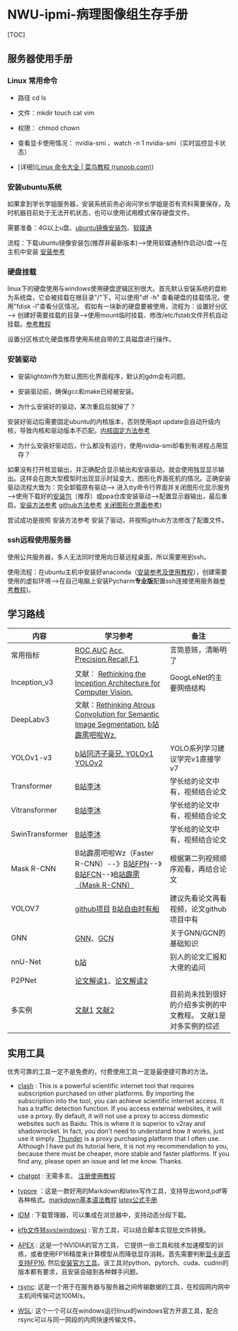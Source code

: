 # NWU-ipmi-病理图像组生存手册

[TOC]

## 服务器使用手册

### Linux 常用命令

* 路径 cd ls

* 文件：mkdir touch cat vim
* 权限： chmod  chown
* 查看显卡使用情况： nvidia-smi 、watch -n 1 nvidia-smi（实时监控显卡状态）
* [详细]([Linux 命令大全 | 菜鸟教程 (runoob.com)](https://www.runoob.com/linux/linux-command-manual.html))

### 安装ubuntu系统

如果拿到学长学姐服务器，安装系统前务必询问学长学姐是否有资料需要保存，及时机器目前处于无法开机状态，也可以使用试用模式保存硬盘文件。

需要准备：4G以上u盘、[ubuntu镜像安装包](https://cn.ubuntu.com/download/server/step1)、[软碟通](https://cn.ultraiso.net/xiazai.html)

流程：下载ubuntu镜像安装包(推荐非最新版本)——>使用软碟通制作启动U盘——>在主机中安装 [安装参考](https://www.zhihu.com/tardis/zm/art/379049774?source_id=1005)

### 硬盘挂载

linux下的硬盘使用与windows使用硬盘逻辑区别很大。首先默认安装系统的盘称为系统盘，它会被挂载在根目录"/"下，可以使用"df -h" 查看硬盘的挂载情况，使用"fdisk -l"查看分区情况。 假如有一块新的硬盘要被使用，流程为：设置好分区——> 创建好需要挂载的目录——>使用mount临时挂载、修改/etc/fstab文件开机自动挂载。[参考教程](https://blog.csdn.net/weixin_44578029/article/details/118464216)

设置分区格式化硬盘推荐使用系统自带的工具磁盘进行操作。

### 安装驱动

* 安装lightdm作为默认图形化界面程序，默认的gdm会有问题。

* 安装驱动前，确保gcc和make已经被安装。

* 为什么安装好的驱动，某次重启后就掉了？

安装好驱动后需要固定ubuntu的内核版本，否则使用apt update会自动升级内核，导致内核和驱动版本不匹配。[内核固定方法参考](https://blog.csdn.net/maohule/article/details/107370788)

* 为什么安装好驱动后，什么都没有运行，使用nvidia-smi却看到有进程占用显存？

如果没有打开核显输出，并正确配合显示输出和安装驱动，就会使用独显显示输出。这样会在跑大型模型时出现显示时延变大，图形化界面死机的情况。正确安装驱动流程大致为：完全卸载原有驱动——> 进入tty命令行界面并关闭图形化显示服务——>使用下载好的[安装包](https://www.nvidia.cn/Download/index.aspx?lang=cn)（推荐）或ppa仓库安装驱动——>配置显示器输出，最后重启。[安装方法参考](https://zhuanlan.zhihu.com/p/302692454) [github方法参考](https://gist.github.com/wangruohui/bc7b9f424e3d5deb0c0b8bba990b1bc5) [关闭图形化界面参考](https://www.jianshu.com/p/36dcf5185f01))

尝试成功是按照 安装方法参考 安装了驱动，并按照github方法修改了配置文件。

### ssh远程使用服务器

使用公共服务器，多人无法同时使用向日葵远程桌面，所以需要用到ssh。

使用流程：在ubuntu主机中安装好anaconda（[安装参考及使用教程](https://blog.csdn.net/m0_50117360/article/details/108403586)），创建需要使用的虚拟环境——>在自己电脑上安装Pycharm**专业版**配置ssh连接使用服务器[参考教程](https://blog.csdn.net/sdkjkfk/article/details/108202094))。





## 学习路线

| 内容            | 学习参考                                                     | 备注                                                         |
| --------------- | ------------------------------------------------------------ | ------------------------------------------------------------ |
| 常用指标        | [ROC,AUC](https://www.bilibili.com/video/BV1wz4y197LU/?spm_id_from=333.788.recommend_more_video.-1&vd_source=a589ab38fbe0cdb7bab7ac68fb414f0a)   [Acc, Precision,Recall,F1](https://www.bilibili.com/video/BV1vt4y117Zz/?spm_id_from=333.999.0.0&vd_source=a589ab38fbe0cdb7bab7ac68fb414f0a) | 言简意赅，清晰明了                                           |
| Inception_v3    | 文献： [Rethinking the Inception Architecture for Computer Vision.](https://www.cv-foundation.org/openaccess/content_cvpr_2016/papers/Szegedy_Rethinking_the_Inception_CVPR_2016_paper.pdf) | GoogLeNet的主要网络结构                                      |
| DeepLabv3       | 文献：[Rethinking Atrous Convolution for Semantic Image Segmentation.](https://arxiv.org/abs/1706.05587)  [b站霹雳吧啦Wz.](https://www.bilibili.com/video/BV1Jb4y1q7j7/?spm_id_from=333.337.search-card.all.click&vd_source=a589ab38fbe0cdb7bab7ac68fb414f0a) |                                                              |
| YOLOv1-v3       | [b站同济子豪兄. YOLOv1 YOLOv2 ](https://space.bilibili.com/1900783) | YOLO系列学习建议学完v1直接学v7                               |
| Transformer     | [B站李沐](https://www.bilibili.com/video/BV1pu411o7BE/?spm_id_from=333.999.0.0) | 学长给的论文中有，视频结合论文                               |
| Vitransformer   | [B站李沐](https://www.bilibili.com/video/BV15P4y137jb/?spm_id_from=333.999.0.0&vd_source=e2b27549479cf820a4b63da8210be1e2) | 学长给的论文中有，视频结合论文                               |
| SwinTransformer | [B站李沐](https://www.bilibili.com/video/BV13L4y1475U/?spm_id_from=333.999.0.0&vd_source=e2b27549479cf820a4b63da8210be1e2) | 学长给的论文中有，视频结合论文                               |
| Mask R-CNN      | B站霹雳吧啦Wz（Faster R-CNN）--》[B站FPN](https://www.bilibili.com/video/BV1dh411U7D9/?spm_id_from=333.788.recommend_more_video.1)--》[B站FCN](https://www.bilibili.com/video/BV1J3411C7zd/?spm_id_from=333.999.0.0)--》[B站霹雳（Mask R-CNN）](https://www.bilibili.com/video/BV1ZY411774T/?spm_id_from=333.999.0.0) | 根据第二列视频顺序观看，再结合论文                           |
| YOLOV7          | [github项目](https://github.com/WongKinYiu/yolov7) [B站自由时有船](https://space.bilibili.com/1420484560) | 建议先看论文再看视频，论文github项目中有                     |
| GNN             | [GNN](https://www.bilibili.com/video/BV1iT4y1d7zP/?spm_id_from=333.337.search-card.all.click)、[GCN](https://www.bilibili.com/video/BV18U4y1x7gi/?spm_id_from=333.337.search-card.all.click) | 关于GNN/GCN的基础知识                                        |
| nnU-Net         | [b站](https://www.bilibili.com/video/BV1iN411d7wz/?spm_id_from=333.337.search-card.all.click&vd_source=a589ab38fbe0cdb7bab7ac68fb414f0a) | 别人的论文汇报和大佬的追问                                   |
| P2PNet          | [论文解读1](https://www.jiqizhixin.com/articles/2021-10-05-9)、[论文解读2](https://zhuanlan.zhihu.com/p/443685614) |                                                              |
| 多实例          | [文献1](https://sci-hub.wf/10.1016/B978-0-12-816176-0.00027-2)  [文献2](https://openaccess.thecvf.com/content/CVPR2021/html/Li_Dual-Stream_Multiple_Instance_Learning_Network_for_Whole_Slide_Image_Classification_CVPR_2021_paper.html) | 目前尚未找到很好的介绍多实例的中文教程。 文献1是对多实例的综述 |





## 实用工具

优秀可靠的工具一定不是免费的，付费使用工具一定是最便捷可靠的方法。

* [clash](https://github.com/Dreamacro/clash) : This is a powerful scientific internet tool that requires subscription purchased on other platforms. By importing the subscription into the tool, you can achieve scientific internet access. It has a traffic detection function. If you access external websites, it will use a proxy. By default, it will not use a proxy to access domestic websites such as Baidu. This is where it is superior to v2ray and shadowrocket. In fact, you don't need to understand how it works, just use it simply. [Thunder](https://58sd.net/#/knowledge) is a proxy purchasing platform that I often use. Although I have put its tutorial here, it is not my recommendation to you, because there must be cheaper, more stable and faster platforms. If you find any, please open an issue and let me know. Thanks.
* [chatgpt](https://chat.openai.com/) : 无需多言。 [注册使用教程](https://www.youtube.com/watch?v=NWJeRBMpsx8)
* [typore](https://typora.io/) ：这是一款好用的Markdown和latex写作工具，支持导出word,pdf等各种格式。[markdown基本语法教程](https://markdown.com.cn/basic-syntax/) [latex公式手册](https://www.cnblogs.com/1024th/p/11623258.html)
* [IDM](https://www.internetdownloadmanager.com/) : 下载管理器，可以集成在浏览器中，支持动态分段下载。

* [kfb文件转svs(windows)](https://github.com/WilmerWang/SLFCD/releases/tag/0.0.1) : 官方工具，可以结合脚本实现批文件转换。

* [APEX](https://github.com/NVIDIA/apex) :  这是一个NVIDIA的官方工具， 它提供一些工具和技术加速模型的训练，或者使用FP16精度来计算模型从而降低显存消耗。首先需要判断[显卡是否支持FP16](https://blog.csdn.net/u011119817/article/details/120055088), 然后[安装官方工具](https://zhuanlan.zhihu.com/p/320402663)。该工具对python、pytorch、cuda、cudnn的版本都有要求，且安装会碰到各种棘手问题。

* [rsync](https://www.ruanyifeng.com/blog/2020/08/rsync.html): 这是一个用于在服务器与服务器之间传输数据的工具，在校园网内网中主机间传输可达100M/s。

* [WSL](https://learn.microsoft.com/zh-cn/windows/wsl/install): 这个一个可以在windows运行linux的windows官方开源工具，配合rsync可以与同一网段的内网快速传输文件。
